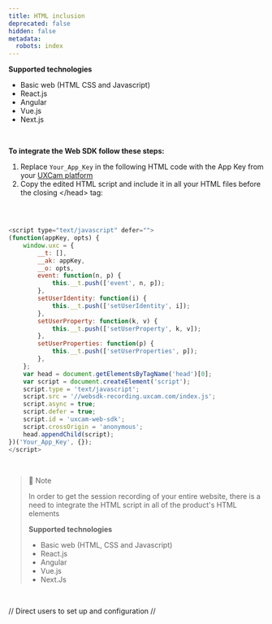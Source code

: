```yaml
---
title: HTML inclusion
deprecated: false
hidden: false
metadata:
  robots: index
---
```

**Supported technologies**

* Basic web (HTML CSS and Javascript)
* React.js
* Angular
* Vue.js
* Next.js

<br />

**To integrate the Web SDK follow these steps:**

1. Replace `Your_App_Key` in the following HTML code with the App Key from your [UXCam platform](https://app.uxcam.com/integration)
2. Copy the edited HTML script and include it in all your HTML files before the closing \</head> tag:

<br />

```javascript

<script type="text/javascript" defer="">
(function(appKey, opts) {
    window.uxc = {
        __t: [],
        __ak: appKey,
        __o: opts,
        event: function(n, p) {
            this.__t.push(['event', n, p]);
        },
        setUserIdentity: function(i) {
            this.__t.push(['setUserIdentity', i]);
        },
        setUserProperty: function(k, v) {
            this.__t.push(['setUserProperty', k, v]);
        },
        setUserProperties: function(p) {
            this.__t.push(['setUserProperties', p]);
        },
    };
    var head = document.getElementsByTagName('head')[0];
    var script = document.createElement('script');
    script.type = 'text/javascript';
    script.src = '//websdk-recording.uxcam.com/index.js';
    script.async = true;
    script.defer = true;
    script.id = 'uxcam-web-sdk';
    script.crossOrigin = 'anonymous';
    head.appendChild(script);
})('Your_App_Key', {}); 
</script>
```

<br />

> 📘 Note
>
> In order to get the session recording of your entire website, there is a need to integrate the HTML script in all of the product's HTML elements
>
> **Supported technologies**
>
> * Basic web (HTML, CSS and Javascript)
> * React.js
> * Angular
> * Vue.js
> * Next.Js

<br />

// Direct users to set up and configuration //